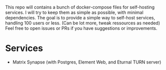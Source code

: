 This repo will contains a bunch of docker-compose files for self-hosting services.
I will try to keep them as simple as possible, with minimal dependencies.
The goal is to provide a simple way to self-host services, handling 100 users or less. (Can be lot more, tweak ressources as needed)
Feel free to open issues or PRs if you have suggestions or improvements.

# Services
- Matrix Synapse (with Postgres, Element Web, and Eturnal TURN server)